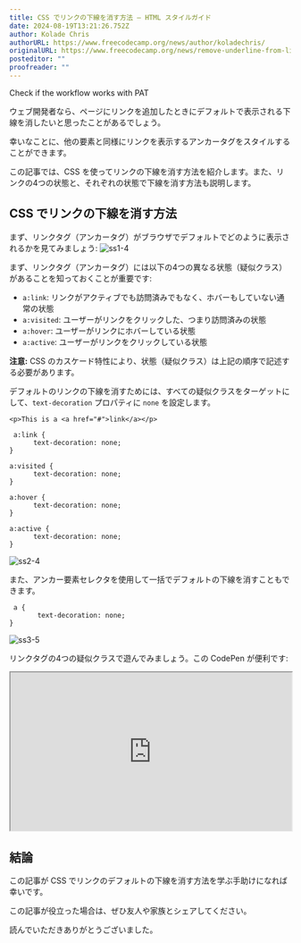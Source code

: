 ```yaml
---
title: CSS でリンクの下線を消す方法 – HTML スタイルガイド
date: 2024-08-19T13:21:26.752Z
author: Kolade Chris
authorURL: https://www.freecodecamp.org/news/author/koladechris/
originalURL: https://www.freecodecamp.org/news/remove-underline-from-link-in-css/
posteditor: ""
proofreader: ""
---
```


Check if the workflow works with PAT

ウェブ開発者なら、ページにリンクを追加したときにデフォルトで表示される下線を消したいと思ったことがあるでしょう。

<!-- more -->

幸いなことに、他の要素と同様にリンクを表示するアンカータグをスタイルすることができます。

この記事では、CSS を使ってリンクの下線を消す方法を紹介します。また、リンクの4つの状態と、それぞれの状態で下線を消す方法も説明します。

## CSS でリンクの下線を消す方法

まず、リンクタグ（アンカータグ）がブラウザでデフォルトでどのように表示されるかを見てみましょう: ![ss1-4](https://www.freecodecamp.org/news/content/images/2022/06/ss1-4.png)

まず、リンクタグ（アンカータグ）には以下の4つの異なる状態（疑似クラス）があることを知っておくことが重要です:

-   `a:link`: リンクがアクティブでも訪問済みでもなく、ホバーもしていない通常の状態
-   `a:visited`: ユーザーがリンクをクリックした、つまり訪問済みの状態
-   `a:hover`: ユーザーがリンクにホバーしている状態
-   `a:active`: ユーザーがリンクをクリックしている状態

**注意:** CSS のカスケード特性により、状態（疑似クラス）は上記の順序で記述する必要があります。

デフォルトのリンクの下線を消すためには、すべての疑似クラスをターゲットにして、`text-decoration` プロパティに `none` を設定します。

```
<p>This is a <a href="#">link</a></p>
```

```
 a:link {
      text-decoration: none;
}

a:visited {
      text-decoration: none;
}

a:hover {
      text-decoration: none;
}

a:active {
      text-decoration: none;
}
```

![ss2-4](https://www.freecodecamp.org/news/content/images/2022/06/ss2-4.png)

また、アンカー要素セレクタを使用して一括でデフォルトの下線を消すこともできます。

```
 a {
       text-decoration: none;
}
```

![ss3-5](https://www.freecodecamp.org/news/content/images/2022/06/ss3-5.png)

リンクタグの4つの疑似クラスで遊んでみましょう。この CodePen が便利です:

<iframe width="100%" height="350" src="https://codepen.io/koladechris/embed/bGLPzXr" style="aspect-ratio: 16 / 9; width: 100%; height: auto;" title="CodePen embed" scrolling="no" allowtransparency="true" allowfullscreen="true" loading="lazy"></iframe>

## 結論

この記事が CSS でリンクのデフォルトの下線を消す方法を学ぶ手助けになれば幸いです。

この記事が役立った場合は、ぜひ友人や家族とシェアしてください。

読んでいただきありがとうございました。

